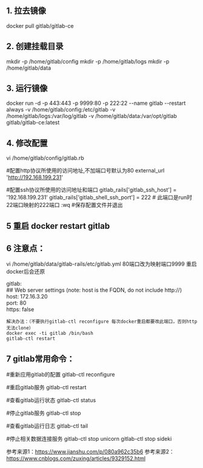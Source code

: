 ## 1. 拉去镜像
docker pull gitlab/gitlab-ce
## 2. 创建挂载目录
mkdir -p /home/gitlab/config
mkdir -p /home/gitlab/logs
mkdir -p /home/gitlab/data
## 3. 运行镜像
docker run -d  -p 443:443 -p 9999:80 -p 222:22 --name gitlab --restart always -v /home/gitlab/config:/etc/gitlab -v /home/gitlab/logs:/var/log/gitlab -v /home/gitlab/data:/var/opt/gitlab gitlab/gitlab-ce:latest
## 4. 修改配置 
vi /home/gitlab/config/gitlab.rb 

#配置http协议所使用的访问地址,不加端口号默认为80 
external_url 'http://192.168.199.231' 

#配置ssh协议所使用的访问地址和端口 
gitlab_rails['gitlab_ssh_host'] = '192.168.199.231' 
gitlab_rails['gitlab_shell_ssh_port'] = 222 # 此端口是run时22端口映射的222端口 
:wq #保存配置文件并退出 

## 5 重启 docker restart gitlab
## 6 注意点：
vi /home/gitlab/data/gitlab-rails/etc/gitlab.yml 80端口改为映射端口9999 重启docker后会还原

gitlab:  
    ## Web server settings (note: host is the FQDN, do not include http://)  
    host: 172.16.3.20  
    port: 80  
    https: false  
    
    解决办法：（不要执行gitlab-ctl reconfigure 每次docker重启都要改此端口，否则http无法clone） 
    docker exec -ti gitlab /bin/bash  
    gitlab-ctl restart 
## 7 gitlab常用命令：
#重新应用gitlab的配置
gitlab-ctl reconfigure
 
#重启gitlab服务
gitlab-ctl restart
 
#查看gitlab运行状态
gitlab-ctl status
 
#停止gitlab服务
gitlab-ctl stop
 
#查看gitlab运行日志
gitlab-ctl tail
 
#停止相关数据连接服务
gitlab-ctl stop unicorn
gitlab-ctl stop sideki

参考来源1：https://www.jianshu.com/p/080a962c35b6
参考来源2：https://www.cnblogs.com/zuxing/articles/9329152.html
